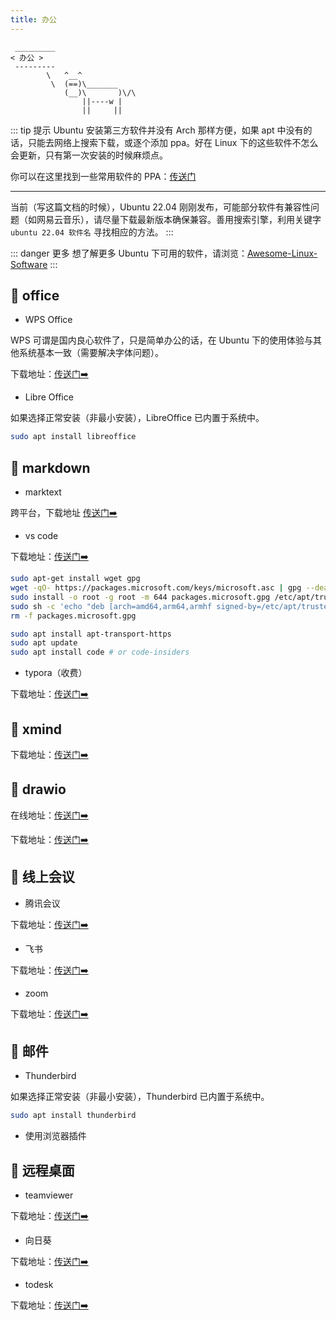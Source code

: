 ```yaml
---
title: 办公
---
```




```:no-line-numbers
 _________
< 办公 >
 ---------
        \   ^__^
         \  (==)\_______
            (__)\       )\/\
                ||----w |
                ||     ||
```

::: tip  提示
Ubuntu 安装第三方软件并没有 Arch 那样方便，如果 apt 中没有的话，只能去网络上搜索下载，或逐个添加 ppa。好在 Linux 下的这些软件不怎么会更新，只有第一次安装的时候麻烦点。

你可以在这里找到一些常用软件的 PPA：[传送门](https://www.ubuntuupdates.org/ppas)

---

当前（写这篇文档的时候），Ubuntu 22.04 刚刚发布，可能部分软件有兼容性问题（如网易云音乐），请尽量下载最新版本确保兼容。善用搜索引擎，利用关键字 `ubuntu 22.04 软件名` 寻找相应的方法。
:::


::: danger 更多
想了解更多 Ubuntu 下可用的软件，请浏览：[Awesome-Linux-Software](https://github.com/luong-komorebi/Awesome-Linux-Software/blob/master/README_zh-CN.md)
:::



## 🍦 office


- WPS Office

WPS 可谓是国内良心软件了，只是简单办公的话，在 Ubuntu 下的使用体验与其他系统基本一致（需要解决字体问题）。

下载地址：[传送门➡️](https://linux.wps.cn/)

- Libre Office

如果选择正常安装（非最小安装），LibreOffice 已内置于系统中。

```sh
sudo apt install libreoffice
```


## 🍧 markdown

- marktext

跨平台，下载地址 [传送门➡️](https://github.com/marktext/marktext)

- vs code

下载地址：[传送门➡️](https://code.visualstudio.com/Download)

```sh
sudo apt-get install wget gpg
wget -qO- https://packages.microsoft.com/keys/microsoft.asc | gpg --dearmor > packages.microsoft.gpg
sudo install -o root -g root -m 644 packages.microsoft.gpg /etc/apt/trusted.gpg.d/
sudo sh -c 'echo "deb [arch=amd64,arm64,armhf signed-by=/etc/apt/trusted.gpg.d/packages.microsoft.gpg] https://packages.microsoft.com/repos/code stable main" > /etc/apt/sources.list.d/vscode.list'
rm -f packages.microsoft.gpg

sudo apt install apt-transport-https
sudo apt update
sudo apt install code # or code-insiders
```


- typora（收费）

下载地址：[传送门➡️](https://typoraio.cn/)



## 🍨 xmind

下载地址：[传送门➡️](https://www.xmind.cn/download/)


## 🍩 drawio

在线地址：[传送门➡️](https://app.diagrams.net/?src=about)

下载地址：[传送门➡️](https://github.com/jgraph/drawio-desktop/releases)

## 🧁 线上会议

- 腾讯会议

下载地址：[传送门➡️](https://meeting.tencent.com/download-center.html)

- 飞书

下载地址：[传送门➡️](https://www.feishu.cn/download)

- zoom

下载地址：[传送门➡️](https://zoom.us/download?os=linux)


## 🥧 邮件

- Thunderbird

如果选择正常安装（非最小安装），Thunderbird 已内置于系统中。

```sh
sudo apt install thunderbird
```

- 使用浏览器插件



## 🍬 远程桌面

- teamviewer

下载地址：[传送门➡️](https://www.teamviewer.cn/cn/download/linux/)


- 向日葵

下载地址：[传送门➡️](https://sunlogin.oray.com/download)


- todesk

下载地址：[传送门➡️](https://www.todesk.com/download.html)

